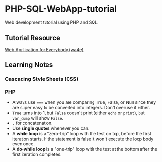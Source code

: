 # PHP-SQL-WebApp-tutorial
Web development tutorial using PHP and SQL.


## Tutorial Resource
[Web Application for Everybody (wa4e)](https://www.wa4e.com/)


## Learning Notes

### Cascading Style Sheets (CSS)

### PHP

* Always use `===` when you are comparing True, False, or Null since they are super easy to be converted into integers. Don't overuse it either.
* `True` turns into 1, but `False` doesn't print (either `echo` or `print`), but `var_dump` will show `False`.
* `.` for concatenation.
* Use **single quotes** whenever you can.
* A **while loop** is a "zero-trip" loop with the test on top, before the first iteration starts. If the statement is false it won't execute the loop body even once.
* A **do-while loop** is a "one-trip" loop with the test at the bottom after the first iteration completes.

